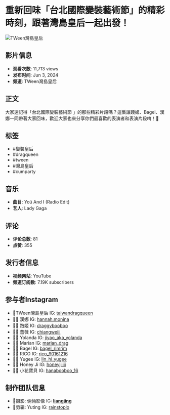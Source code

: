 # 重新回味「台北國際變裝藝術節」的精彩時刻，跟著灣島皇后一起出發！

![TWeen灣島皇后](https://yt3.ggpht.com/K2wAU4in08IiIGWk8OH8cEAyVq36EhQP_suq8dR0u4aFJ9slcTdDh3vzV-4H6EugXeKnOtepuQ=s48-c-k-c0x00ffffff-no-rj)

## 影片信息
- **观看次数**: 11,713 views
- **发布时间**: Jun 3, 2024
- **频道**: TWeen灣島皇后

## 正文
大家還記得「台北國際變裝藝術節 」的那些精彩片段嗎？這集讓跩姬、Bagel、漢娜一同帶著大家回味，歡迎大家也來分享你們最喜歡的表演者和表演片段唷！🫡 

## 标签
- #變裝皇后
- #dragqueen
- #tween
- #灣島皇后
- #cumparty

## 音乐
- **曲目**: Yoü And I (Radio Edit)
- **艺人**: Lady Gaga

## 评论
- **评论总数**: 81
- **点赞**: 355

## 发行者信息
- **视频网站**: YouTube
- **频道订阅数**: 7.19K subscribers

## 参与者Instagram
- 👑TWeen灣島皇后 IG: [taiwandragqueen](https://www.instagram.com/taiwandragqueen/)
- 👸🏻 漢娜 IG: [hannah.monina](https://www.instagram.com/hannah.monina/)
- 👸🏻 跩姬 IG: [draggybooboo](https://www.instagram.com/draggybooboo/)
- 👸🏻 薔薇 IG: [chiangweiii](https://www.instagram.com/chiangweiii/)
- 👸🏻 Yolanda IG: [jiyao_aka_yolanda](https://www.instagram.com/jiyao_aka_yolanda/)
- 👸🏻 Marian IG: [marian_drag](https://www.instagram.com/marian_drag/)
- 👸🏻 Bagel IG: [bagel_rimrim](https://www.instagram.com/bagel_rimrim/)
- 👸🏻 RICO IG: [rico_90161216](https://www.instagram.com/rico_90161216/)
- 👸🏻 Yugee IG: [lin_hi_yugee](https://www.instagram.com/lin_hi_yugee/)
- 👸🏻 Honey Ji IG: [honeyjiiiii](https://www.instagram.com/honeyjiiiii/)
- 👸🏻 小花寶貝 IG: [hanabooboo_16](https://www.instagram.com/hanabooboo_16/)

## 制作团队信息
- 📸摄影: 倆倆影像 IG: [__liangjing__](https://www.instagram.com/__liangjing__)
- 📸剪辑: Yuting IG: [rainstoplo](https://www.instagram.com/rainstoplo/)